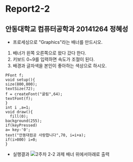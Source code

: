 # Report2-2
## 안동대학교 컴퓨터공학과 20141264 정혜성

* 프로세싱으로 "Graphics"라는 배너를 만드시오.
1. 배너가 왼쪽 오른쪽으로 왔다 갔다 한다.
2. 키보드 0~9를 입력하면 속도가 조절이 된다.
3. 배경과 글자색을 본인이 좋아하는 색상으로 하시오.
```
PFont f;
void setup(){
size(800,800);
textSize(72);
f = createFont("굴림",64);
textFont(f);
}
int i ,a=1;
void draw(){
  fill(0);
background(255);
if(keyPressed)
a= key-'0';
text("안동대컴공 사랑합니다",70, i=i+a);
if(i>800) i=0;
}
```

* 실행결과
![2주차 2-2 과제 배너 위에서아래로 출력](https://user-images.githubusercontent.com/54826844/77389948-e1170580-6dd7-11ea-8ab5-67df7ef0635f.PNG)
